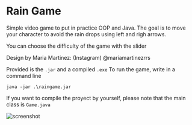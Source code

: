 # Rain Game
Simple video game to put in practice OOP and Java. The goal is to move your character to avoid the rain drops using left and righ arrows. 

You can choose the difficulty of the game with the slider

Design by Maria Martinez: (Instagram) @mariamartinezrrs

Provided is the `.jar` and a compiled `.exe`
To run the game, write in a command line

`java -jar .\raingame.jar`

If you want to compile the proyect by yourself, please note that the main class is `Game.java`

![screenshot](https://github.com/ginesmartinezros/raingame/assets/122172330/c255a19a-3ccd-4fb4-8d9a-fdfce1d47f50)
